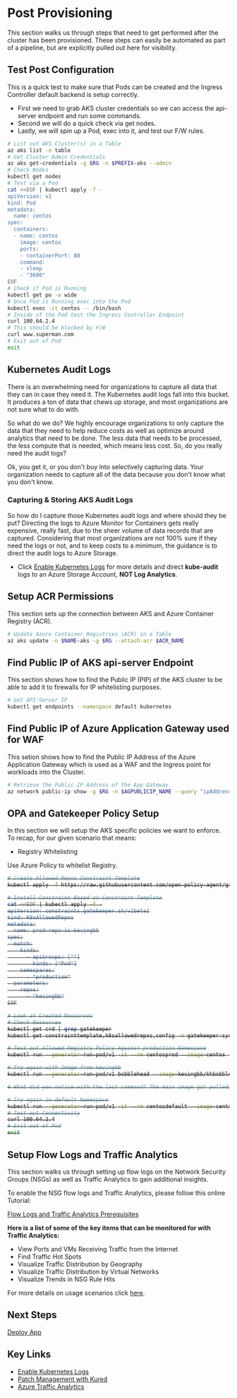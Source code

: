 # Post Provisioning

This section walks us through steps that need to get performed after the cluster has been provisioned. These steps can easily be automated as part of a pipeline, but are explicitly pulled out here for visibility.

## Test Post Configuration

This is a quick test to make sure that Pods can be created and the Ingress Controller default backend is setup correctly.

- First we need to grab AKS cluster credentials so we can access the api-server endpoint and run some commands.
- Second we will do a quick check via get nodes.
- Lastly, we will spin up a Pod, exec into it, and test our F/W rules.

```bash
# List out AKS Cluster(s) in a Table
az aks list -o table
# Get Cluster Admin Credentials
az aks get-credentials -g $RG -n $PREFIX-aks --admin
# Check Nodes
kubectl get nodes
# Test via a Pod
cat <<EOF | kubectl apply -f -
apiVersion: v1
kind: Pod
metadata:
  name: centos
spec:
  containers:
  - name: centos
    image: centos
    ports:
    - containerPort: 80
    command:
    - sleep
    - "3600"
EOF
# Check if Pod is Running
kubectl get po -o wide
# Once Pod is Running exec into the Pod
kubectl exec -it centos -- /bin/bash
# Inside of the Pod test the Ingress Controller Endpoint
curl 100.64.2.4
# This should be blocked by F/W
curl www.superman.com
# Exit out of Pod
exit
```

## Kubernetes Audit Logs

There is an overwhelming need for organizations to capture all data that they can in case they need it. The Kubernetes audit logs fall into this bucket. It produces a ton of data that chews up storage, and most organizations are not sure what to do with.

So what do we do? We highly encourage organizations to only capture the data that they need to help reduce costs as well as optimize around analytics that need to be done. The less data that needs to be processed, the less compute that is needed, which means less cost. So, do you really need the audit logs?

Ok, you get it, or you don't buy into selectively capturing data. Your organization needs to capture all of the data because you don't know what you don't know.

### Capturing & Storing AKS Audit Logs

So how do I capture those Kubernetes audit logs and where should they be put? Directing the logs to Azure Monitor for Containers gets really expensive, really fast, due to the sheer volume of data records that are captured. Considering that most organizations are not 100% sure if they need the logs or not, and to keep costs to a minimum, the guidance is to direct the audit logs to Azure Storage.

- Click [Enable Kubernetes Logs](https://docs.microsoft.com/en-us/azure/aks/view-master-logs) for more details and direct **kube-audit** logs to an Azure Storage Account, **NOT Log Analytics**.

## Setup ACR Permissions

This section sets up the connection between AKS and Azure Container Registry (ACR).

```bash
# Update Azure Container Registries (ACR) in a Table
az aks update -n $NAME-aks -g $RG --attach-acr $ACR_NAME
```

## Find Public IP of AKS api-server Endpoint

This section shows how to find the Public IP (PIP) of the AKS cluster to be able to add it to firewalls for IP whitelisting purposes.

```bash
# Get API-Server IP
kubectl get endpoints --namespace default kubernetes
```

## Find Public IP of Azure Application Gateway used for WAF

This setion shows how to find the Public IP Address of the Azure Application Gateway which is used as a WAF and the Ingress point for workloads into the Cluster.

```bash
# Retrieve the Public IP Address of the App Gateway.
az network public-ip show -g $RG -n $AGPUBLICIP_NAME --query "ipAddress" -o tsv
```

## OPA and Gatekeeper Policy Setup

In this section we will setup the AKS specific policies we want to enforce. To recap, for our given scenario that means:

- Registry Whitelisting

Use Azure Policy to whitelist Registry. 

<del>

```bash
# Create Allowed Repos Constraint Template
kubectl apply -f https://raw.githubusercontent.com/open-policy-agent/gatekeeper-library/master/library/general/allowedrepos/template.yaml

# Install Constraint Based on Constraint Template
cat <<EOF | kubectl apply -f -
apiVersion: constraints.gatekeeper.sh/v1beta1
kind: K8sAllowedRepos
metadata:
  name: prod-repo-is-kevingbb
spec:
  match:
    kinds:
      - apiGroups: [""]
        kinds: ["Pod"]
    namespaces:
      - "production"
  parameters:
    repos:
      - "kevingbb"
EOF

# Look at Created Resources
# Check Resources
kubectl get crd | grep gatekeeper
kubectl get constrainttemplate,k8sallowedrepos,config -n gatekeeper-system

# Test out Allowed Registry Policy Against production Namespace
kubectl run --generator=run-pod/v1 -it --rm centosprod --image=centos -n production

# Try again with Image from kevingbb
kubectl run --generator=run-pod/v1 bobblehead --image=kevingbb/khbobble -n production

# What did you notice with the last command? The main image got pulled, but the sidecar images did not :).

# Try again in default Namespace
kubectl run --generator=run-pod/v1 -it --rm centosdefault --image=centos -n default
# Test out Connectivity
curl 100.64.2.4
# Exit out of Pod
exit
```
</del>

## Setup Flow Logs and Traffic Analytics

This section walks us through setting up flow logs on the Network Security Groups (NSGs) as well as Traffic Analytics to gain additional insights.

To enable the NSG flow logs and Traffic Analytics, please follow this online Tutorial:

[Flow Logs and Traffic Analytics Prerequisites](https://docs.microsoft.com/en-us/azure/network-watcher/traffic-analytics#prerequisites)

**Here is a list of some of the key items that can be monitored for with Traffic Analytics:**

- View Ports and VMs Receiving Traffic from the Internet
- Find Traffic Hot Spots
- Visualize Traffic Distribution by Geography
- Visualize Traffic Distribution by Virtual Networks
- Visualize Trends in NSG Rule Hits

For more details on usage scenarios click [here](https://docs.microsoft.com/en-us/azure/network-watcher/traffic-analytics#usage-scenarios).

## Next Steps

[Deploy App](/deploy-app/README.md)

## Key Links

- [Enable Kubernetes Logs](https://docs.microsoft.com/en-us/azure/aks/view-master-logs)
- [Patch Management with Kured](https://docs.microsoft.com/en-us/azure/aks/node-updates-kured)
- [Azure Traffic Analytics](https://docs.microsoft.com/en-us/azure/network-watcher/traffic-analytics)

